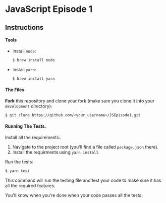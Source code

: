 # JavaScript Episode 1

## Instructions

#### Tools

- Install `node`:
  ```bash
  $ brew install node
  ```
- Install `yarn`:

  ```bash
  $ brew install yarn
  ```

#### The Files

**Fork** this repository and clone your fork (make sure you clone it into your `development` directory):

```bash
$ git clone https://github.com/<your_username>/JSEpisode1.git
```

#### Running The Tests.

Install all the requirements:.

1. Navigate to the project root (you'll find a file called `package.json` there).
2. Install the requirments using `yarn install`.

Run the tests:

```bash
$ yarn test
```

This command will run the testing file and test your code to make sure it has all the required features.

You'll know when you're done when your code passes all the tests.
